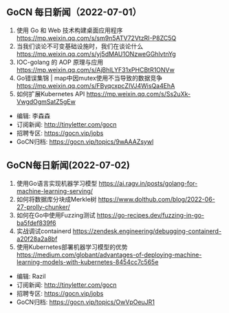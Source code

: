 ## GoCN 每日新闻（2022-07-01）

1. 使用 Go 和 Web 技术构建桌面应用程序 https://mp.weixin.qq.com/s/sm9n5ATV72VtzRI-P8ZC5Q
2. 当我们谈论不可变基础设施时，我们在谈论什么 https://mp.weixin.qq.com/s/yj5dMAU1ONzweGGhlvtnYg
3. IOC-golang 的 AOP 原理与应用 https://mp.weixin.qq.com/s/AjBhlLYF31xPHCBtR1ONVw
4. Go错误集锦 | map中因mutex使用不当导致的数据竞争 https://mp.weixin.qq.com/s/FByqcxpcZIVJ4WisQa4EhA
5. 如何扩展Kubernetes API https://mp.weixin.qq.com/s/Ss2uXk-VwgdOgmSatZ5gEw

* 编辑: 李森森
* 订阅新闻: http://tinyletter.com/gocn
* 招聘专区: https://gocn.vip/jobs
* GoCN归档: https://gocn.vip/topics/9wAAAZsywl

## GoCN每日新闻(2022-07-02)

1. 使用Go语言实现机器学习模型 https://ai.ragv.in/posts/golang-for-machine-learning-serving/  
2. 如何将数据库分块成Merkle树 https://www.dolthub.com/blog/2022-06-27-prolly-chunker/  
3. 如何在Go中使用Fuzzing测试 https://go-recipes.dev/fuzzing-in-go-ba5fdef839f6 
4. 实战调试containerd https://zendesk.engineering/debugging-containerd-a20f28a2a8bf
5. 使用Kubernetes部署机器学习模型的优势 https://medium.com/globant/advantages-of-deploying-machine-learning-models-with-kubernetes-8454cc7c565e  
 
* 编辑: Razil
* 订阅新闻: http://tinyletter.com/gocn
* 招聘专区: https://gocn.vip/jobs
* GoCN归档: https://gocn.vip/topics/OwVpOeuJR1
